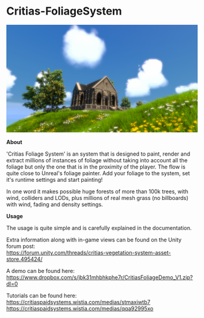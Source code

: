 # Critias-FoliageSystem

![Alt text](/Extra/Screen_Header.png?raw=true "Optional Title")

<b>About</b>

'Critias Foliage System' is an system that is designed to paint, render and extract millions of instances of foliage without taking into account all the foliage but only the one that is in the proximity of the player. The flow is quite close to Unreal's foliage painter. Add your foliage to the system, set it's runtime settings and start painting!

In one word it makes possible huge forests of more than 100k trees, with wind, colliders and LODs, plus millions of real mesh grass (no billboards) with wind, fading and density settings.

<b>Usage</b>

The usage is quite simple and is carefully explained in the documentation.

Extra information along with in-game views can be found on the Unity forum post:<br>
https://forum.unity.com/threads/critias-vegetation-system-asset-store.495424/ <br>

A demo can be found here:<br>
https://www.dropbox.com/s/jbk31mhbhkphe7r/CritiasFoliageDemo_V1.zip?dl=0<br>

Tutorials can be found here:<br>
https://critiaspaidsystems.wistia.com/medias/stmaxiwtb7<br>
https://critiaspaidsystems.wistia.com/medias/qqa92995xo<br>
